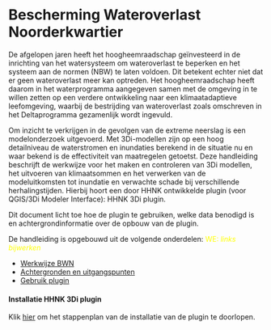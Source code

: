 # Bescherming Wateroverlast Noorderkwartier
De afgelopen jaren heeft het hoogheemraadschap geïnvesteerd in de inrichting van het watersysteem om wateroverlast te beperken en het systeem aan de normen (NBW) te laten voldoen. Dit betekent echter niet dat er geen wateroverlast meer kan optreden. Het hoogheemraadschap heeft daarom in het waterprogramma aangegeven samen met de omgeving in te willen zetten op een verdere ontwikkeling naar een klimaatadaptieve leefomgeving, waarbij de bestrijding van wateroverlast zoals omschreven in het Deltaprogramma gezamenlijk wordt ingevuld.

Om inzicht te verkrijgen in de gevolgen van de extreme neerslag is een modelonderzoek uitgevoerd. Met 3Di-modellen zijn op een hoog detailniveau de waterstromen en inundaties berekend in de situatie nu en waar bekend is de effectiviteit van maatregelen getoetst. Deze handleiding beschrijft de werkwijze voor het maken en controleren van 3Di modellen, het uitvoeren van klimaatsommen en het verwerken van de modeluitkomsten tot inundatie en verwachte schade bij verschillende herhalingstijden. Hierbij hoort een door HHNK ontwikkelde plugin (voor QGIS/3Di Modeler Interface): HHNK 3Di plugin.

Dit document licht toe hoe de plugin te gebruiken, welke data benodigd is en achtergrondinformatie over de opbouw van de plugin. 

De handleiding is opgebouwd uit de volgende onderdelen:
<span style="color:yellow"> WE: *links bijwerken*</span>

- [Werkwijze BWN](../2_werkwijze_bwn/werkwijze_bwn.md)
- [Achtergronden en uitgangspunten](../3_achtergronden_en_uitgangspunten/achtergronden_en_uitgangspunten.md)
- [Gebruik plugin](../4_gebruik_plugin/gebruik_plugin.md)

#### Installatie HHNK 3Di plugin
Klik [hier](../installatie/installatie_handleiding.md) om het stappenplan van de installatie van de plugin te doorlopen.
